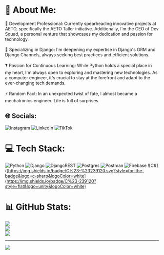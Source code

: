 # 💫 About Me:
🔭 Development Professional: Currently spearheading innovative projects at AETO, specifically the AETO Taller initiative. Additionally, I'm the CEO of Dev Squad, a personal venture that showcases my dedication and passion for technology.<br><br>🌱 Specializing in Django: I'm deepening my expertise in Django's ORM and Django Channels, always seeking best practices and efficient solutions.<br><br>❓ Passion for Continuous Learning: While Python holds a special place in my heart, I'm always open to exploring and mastering new technologies. As a computer engineer, it's crucial to stay at the forefront and adapt to the ever-changing tech demands.<br><br>⚡ Random Fact: In an unexpected twist of fate, I almost became a mechatronics engineer. Life is full of surprises.


## 🌐 Socials:
[![Instagram](https://img.shields.io/badge/Instagram-%23E4405F.svg?logo=Instagram&logoColor=white)](https://instagram.com/https://www.instagram.com/najeracolin/) [![LinkedIn](https://img.shields.io/badge/LinkedIn-%230077B5.svg?logo=linkedin&logoColor=white)](https://linkedin.com/in/https://www.linkedin.com/in/jose-angel-colin-najera-68386022a/) [![TikTok](https://img.shields.io/badge/TikTok-%23000000.svg?logo=TikTok&logoColor=white)](https://tiktok.com/@https://www.tiktok.com/@codedbycolin?is_from_webapp=1&sender_device=pc) 

# 💻 Tech Stack:
![Python](https://img.shields.io/badge/python-3670A0?style=for-the-badge&logo=python&logoColor=ffdd54) ![Django](https://img.shields.io/badge/django-%23092E20.svg?style=for-the-badge&logo=django&logoColor=white) ![DjangoREST](https://img.shields.io/badge/DJANGO-REST-ff1709?style=for-the-badge&logo=django&logoColor=white&color=ff1709&labelColor=gray) ![Postgres](https://img.shields.io/badge/postgres-%23316192.svg?style=for-the-badge&logo=postgresql&logoColor=white) ![Postman](https://img.shields.io/badge/Postman-FF6C37?style=for-the-badge&logo=postman&logoColor=white) ![Firebase](https://img.shields.io/badge/firebase-%23039BE5.svg?style=for-the-badge&logo=firebase) ![C#]([https://img.shields.io/badge/C%23-%23239120.svg?style=for-the-badge&logo=c-sharp&logoColor=white](https://img.shields.io/badge/C%23-239120?style=flat&logo=unity&logoColor=white)

# 📊 GitHub Stats:
![](https://github-readme-stats.vercel.app/api?username=Josecolin99&theme=tokyonight&hide_border=true&include_all_commits=true&count_private=true)<br/>
![](https://github-readme-streak-stats.herokuapp.com/?user=Josecolin99&theme=tokyonight&hide_border=true)<br/>
![](https://github-readme-stats.vercel.app/api/top-langs/?username=Josecolin99&theme=tokyonight&hide_border=true&include_all_commits=true&count_private=true&layout=compact)

---
[![](https://visitcount.itsvg.in/api?id=Josecolin99&icon=0&color=0)](https://visitcount.itsvg.in)
<!--
  ## 💰 You can help me by Donating
  [![BuyMeACoffee](https://img.shields.io/badge/Buy%20Me%20a%20Coffee-ffdd00?style=for-the-badge&logo=buy-me-a-coffee&logoColor=black)](https://buymeacoffee.com/https://www.buymeacoffee.com/colinnajera) [![PayPal](https://img.shields.io/badge/PayPal-00457C?style=for-the-badge&logo=paypal&logoColor=white)](https://paypal.me/https://www.paypal.com/paypalme/ColinNajera) 
  -->

  
<!-- Proudly created with GPRM ( https://gprm.itsvg.in ) -->
